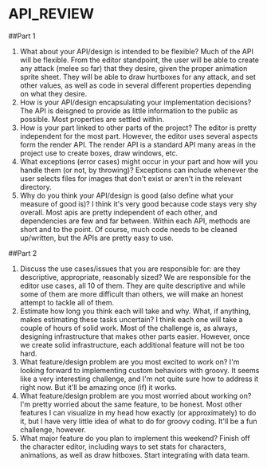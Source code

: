 API_REVIEW
===


##Part 1
1. What about your API/design is intended to be flexible?
	Much of the API will be flexible. From the editor standpoint, the user will be able to create any attack (melee so far) that they desire, given the proper animation sprite sheet. They will be able to draw hurtboxes for any attack, and set other values, as well as code in several different properties depending on what they desire.
2. How is your API/design encapsulating your implementation decisions?
	The API is deisgned to provide as little information to the public as possible. Most properties are settled within. 
3. How is your part linked to other parts of the project?
	The editor is pretty independent for the most part. However, the editor uses several aspects form the render API. The render API is a standard API many areas in the project use to create boxes, draw windows, etc.
4. What exceptions (error cases) might occur in your part and how will you handle them (or not, by throwing)?
	Exceptions can include whenever the user selects files for images that don't exist or aren't in the relevant directory.
5. Why do you think your API/design is good (also define what your measure of good is)?
	I think it's very good because code stays very shy overall. Most apis are pretty independent of each other, and dependencies are few and far between. Within each API, methods are short and to the point. Of course, much code needs to be cleaned up/written, but the APIs are pretty easy to use.


##Part 2
1. Discuss the use cases/issues that you are responsible for: are they descriptive, appropriate, reasonably sized?
	We are responsible for the editor use cases, all 10 of them. They are quite descriptive and while some of them are more difficult than others, we will make an honest attempt to tackle all of them.
2. Estimate how long you think each will take and why. What, if anything, makes estimating these tasks uncertain?
	I think each one will take a couple of hours of solid work. Most of the challenge is, as always, designing infrastructure that makes other parts easier. However, once we create solid infrastructure, each additional feature will not be too hard.
3. What feature/design problem are you most excited to work on?
	I'm looking forward to implementing custom behaviors with groovy. It seems like a very interesting challenge, and I'm not quite sure how to address it right now. But it'll be amazing once (if) it works.
4. What feature/design problem are you most worried about working on?
	I'm pretty worried about the same feature, to be honest. Most other features I can visualize in my head how exactly (or approximately) to do it, but I have very little idea of what to do for groovy coding. It'll be a fun challenge, however.
5. What major feature do you plan to implement this weekend?
	Finish off the character editor, including ways to set stats for characters, animations, as well as draw hitboxes. Start integrating with data team.